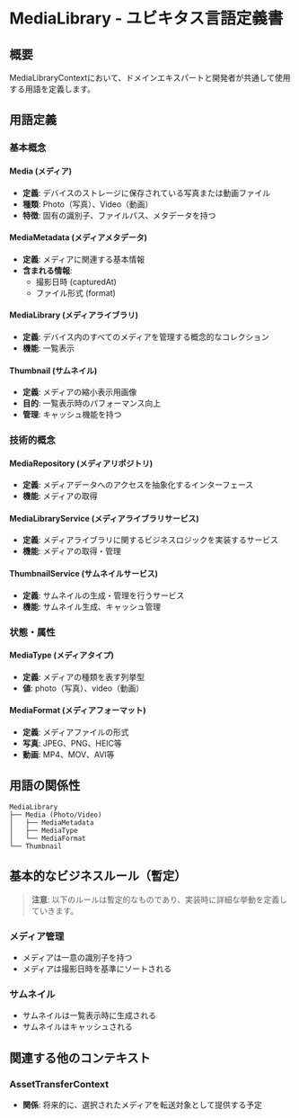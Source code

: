 # MediaLibrary - ユビキタス言語定義書

## 概要

MediaLibraryContextにおいて、ドメインエキスパートと開発者が共通して使用する用語を定義します。

## 用語定義

### 基本概念

#### Media (メディア)
- **定義**: デバイスのストレージに保存されている写真または動画ファイル
- **種類**: Photo（写真）、Video（動画）
- **特徴**: 固有の識別子、ファイルパス、メタデータを持つ

#### MediaMetadata (メディアメタデータ)
- **定義**: メディアに関連する基本情報
- **含まれる情報**:
  - 撮影日時 (capturedAt)
  - ファイル形式 (format)

#### MediaLibrary (メディアライブラリ)
- **定義**: デバイス内のすべてのメディアを管理する概念的なコレクション
- **機能**: 一覧表示

#### Thumbnail (サムネイル)
- **定義**: メディアの縮小表示用画像
- **目的**: 一覧表示時のパフォーマンス向上
- **管理**: キャッシュ機能を持つ

### 技術的概念

#### MediaRepository (メディアリポジトリ)
- **定義**: メディアデータへのアクセスを抽象化するインターフェース
- **機能**: メディアの取得

#### MediaLibraryService (メディアライブラリサービス)
- **定義**: メディアライブラリに関するビジネスロジックを実装するサービス
- **機能**: メディアの取得・管理

#### ThumbnailService (サムネイルサービス)
- **定義**: サムネイルの生成・管理を行うサービス
- **機能**: サムネイル生成、キャッシュ管理

### 状態・属性

#### MediaType (メディアタイプ)
- **定義**: メディアの種類を表す列挙型
- **値**: photo（写真）、video（動画）

#### MediaFormat (メディアフォーマット)
- **定義**: メディアファイルの形式
- **写真**: JPEG、PNG、HEIC等
- **動画**: MP4、MOV、AVI等

## 用語の関係性

```
MediaLibrary
├── Media (Photo/Video)
│   ├── MediaMetadata
│   ├── MediaType
│   └── MediaFormat
└── Thumbnail
```

## 基本的なビジネスルール（暫定）

> **注意**: 以下のルールは暫定的なものであり、実装時に詳細な挙動を定義していきます。

### メディア管理
- メディアは一意の識別子を持つ
- メディアは撮影日時を基準にソートされる

### サムネイル
- サムネイルは一覧表示時に生成される
- サムネイルはキャッシュされる

## 関連する他のコンテキスト

### AssetTransferContext
- **関係**: 将来的に、選択されたメディアを転送対象として提供する予定